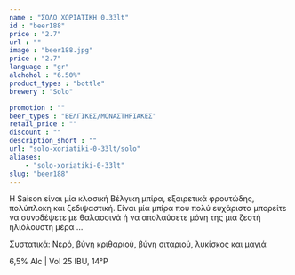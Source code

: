 ```yaml
---
name : "ΣΟΛΟ ΧΩΡΙΑΤΙΚΗ 0.33lt"
id : "beer188"
price : "2.7"
url : ""
image : "beer188.jpg"
price : "2.7"
language : "gr"
alchohol : "6.50%"
product_types : "bottle"
brewery : "Solo"

promotion : ""
beer_types : "ΒΕΛΓΙΚΕΣ/ΜΟΝΑΣΤΗΡΙΑΚΕΣ"
retail_price : ""
discount : ""
description_short : ""
url: "solo-xoriatiki-0-33lt/solo"
aliases: 
    - "solo-xoriatiki-0-33lt"
slug: "beer188"
---
```


Η Saison είναι μία κλασική Βέλγικη μπίρα, εξαιρετικά φρουτώδης, πολύπλοκη και ξεδιψαστική. Είναι μία μπίρα που πολύ ευχάριστα μπορείτε να συνοδέψετε με θαλασσινά ή να απολαύσετε μόνη της μια ζεστή ηλιόλουστη μέρα …

Συστατικά: Νερό, βύνη κριθαριού, βύνη σιταριού, λυκίσκος και μαγιά

6,5% Alc | Vol 25 IBU, 14°P